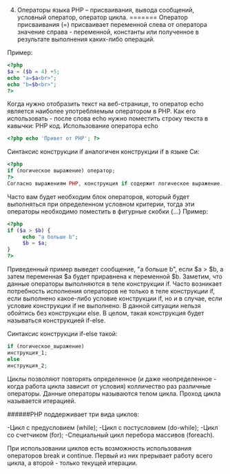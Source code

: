 04. Операторы языка PHP – присваивания, вывода сообщений, условный оператор, оператор цикла.
=======
Оператор присваивания (=) присваивает переменной слева от оператора значение справа - переменной, константы или полученное в результате выполнения каких-либо операций.

Пример:
```PHP
<?php 
$a = ($b = 4) +5;
echo "a=$a<br>";
echo "b=$b<br>";
?>
```
Когда нужно отобразить текст на веб-странице, то оператор echo является наиболее употребляемым оператором в PHP. Как его иcпользовать - после слова echo нужно поместить строку текста в кавычки:
PHP код. Использование оператора echo
```PHP
<?php echo 'Привет от PHP'; ?>
```
Синтаксис конструкции if аналогичен конструкции if в языке Си:
```PHP
<?php
if (логическое выражение) оператор;
?>
Согласно выражениям PHP, конструкция if содержит логическое выражение. Если логическое выражение истинно (true), то оператор, следующий за конструкцией if будет исполнен, а если логическое выражение ложно (false), то следующий за if оператор исполнен не будет.
```
Часто вам будет необходим блок операторов, который будет выполняться при определенном условном критерии, тогда эти операторы необходимо поместить в фигурные скобки {...} Пример:
```PHP
<?php
if ($a > $b) {
     echo "a больше b";
     $b = $a;
}
?>
```
Приведенный пример выведет сообщение, "a больше b", если $a > $b, а затем переменная $a будет приравнена к переменной $b. Заметим, что данные операторы выполняются в теле конструкции if.
Часто возникает потребность исполнения операторов не только в теле конструкции if, если выполнено какое-либо условие конструкции if, но и в случае, если условие конструкции if не выполнено. В данной ситуации нельзя обойтись без конструкции else. В целом, такая конструкция будет называться конструкцией if-else.

Синтаксис конструкции if-else такой:
```PHP
if (логическое_выражение)
инструкция_1;
else
инструкция_2;
```
Циклы позволяют повторять определенное (и даже неопределенное - когда работа цикла зависит от условия) колличество раз различные операторы. Данные операторы называются телом цикла. Проход цикла называется итерацией.

######PHP поддерживает три вида циклов:

-Цикл с предусловием (while);
-Цикл с постусловием (do-while);
-Цикл со счетчиком (for);
-Специальный цикл перебора массивов (foreach).

При использовании циклов есть возможность использования операторов break и continue. Первый из них прерывает работу всего цикла, а второй - только текущей итерации.
